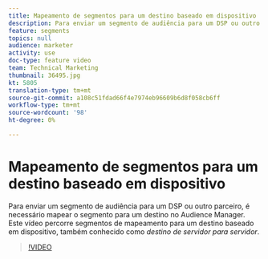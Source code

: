 ```yaml
---
title: Mapeamento de segmentos para um destino baseado em dispositivo
description: Para enviar um segmento de audiência para um DSP ou outro parceiro, é necessário mapear o segmento para um destino no Audience Manager. Este vídeo percorre segmentos de mapeamento para um destino baseado em dispositivo, também conhecido como destino "servidor para servidor".
feature: segments
topics: null
audience: marketer
activity: use
doc-type: feature video
team: Technical Marketing
thumbnail: 36495.jpg
kt: 5805
translation-type: tm+mt
source-git-commit: a108c51fdad66f4e7974eb96609b6d8f058cb6ff
workflow-type: tm+mt
source-wordcount: '98'
ht-degree: 0%

---
```



# Mapeamento de segmentos para um destino baseado em dispositivo

Para enviar um segmento de audiência para um DSP ou outro parceiro, é necessário mapear o segmento para um destino no Audience Manager. Este vídeo percorre segmentos de mapeamento para um destino baseado em dispositivo, também conhecido como _destino de servidor para servidor_.

>[!VIDEO](https://video.tv.adobe.com/v/36495/?quality=12&learn=on)
